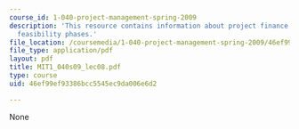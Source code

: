 ```yaml
---
course_id: 1-040-project-management-spring-2009
description: 'This resource contains information about project finance and their context:
  feasibility phases.'
file_location: /coursemedia/1-040-project-management-spring-2009/46ef99ef93386bcc5545ec9da006e6d2_MIT1_040s09_lec08.pdf
file_type: application/pdf
layout: pdf
title: MIT1_040s09_lec08.pdf
type: course
uid: 46ef99ef93386bcc5545ec9da006e6d2

---
```

None